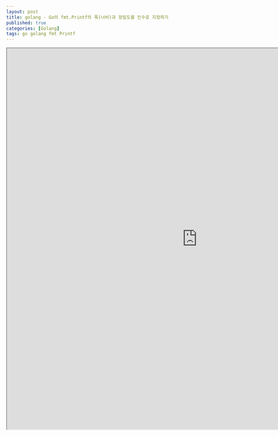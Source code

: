 ```yaml
---
layout: post
title: golang - Go의 fmt.Printf의 폭(너비)과 정밀도를 인수로 지정하기
published: true
categories: [Golang]
tags: go golang fmt Printf
---
```

<iframe width="1024" height="1024" src="https://docs.google.com/document/d/e/2PACX-1vQF6BZ8F8rajOxfk8wEnMDhMLuXnDYmLRfGMg4W4rDz8t5nY-yFNJ44Ioa-mPe9PjTtyUw3SxBIbRva/pub?embedded=true"></iframe>    
  
